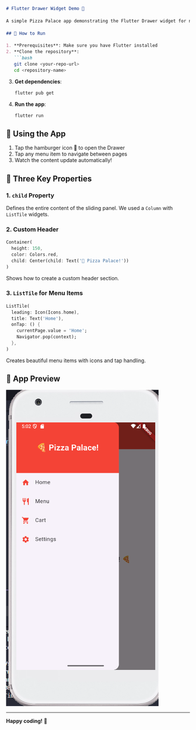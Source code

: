 ```markdown
# Flutter Drawer Widget Demo 🍔

A simple Pizza Palace app demonstrating the Flutter Drawer widget for navigation.

## 🚀 How to Run

1. **Prerequisites**: Make sure you have Flutter installed
2. **Clone the repository**:
   ```bash
   git clone <your-repo-url>
   cd <repository-name>
   ```
3. **Get dependencies**:
   ```bash
   flutter pub get
   ```
4. **Run the app**:
   ```bash
   flutter run
   ```

## 🎯 Using the App

1. Tap the hamburger icon 🍔 to open the Drawer
2. Tap any menu item to navigate between pages
3. Watch the content update automatically!

## 🔧 Three Key Properties

### 1. **`child` Property**
Defines the entire content of the sliding panel. We used a `Column` with `ListTile` widgets.

### 2. **Custom Header**
```dart
Container(
  height: 150,
  color: Colors.red,
  child: Center(child: Text('🍕 Pizza Palace!'))
)
```
Shows how to create a custom header section.

### 3. **`ListTile` for Menu Items**
```dart
ListTile(
  leading: Icon(Icons.home),
  title: Text('Home'),
  onTap: () {
    currentPage.value = 'Home';
    Navigator.pop(context);
  },
)
```
Creates beautiful menu items with icons and tap handling.

## 📱 App Preview

![Pizza Palace App Screenshot](abb.png)

---

**Happy coding!** 🚀
```